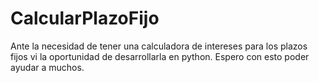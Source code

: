 # CalcularPlazoFijo
Ante la necesidad de tener una calculadora de intereses para los plazos fijos vi la oportunidad de desarrollarla en python. Espero con esto poder ayudar a muchos.
